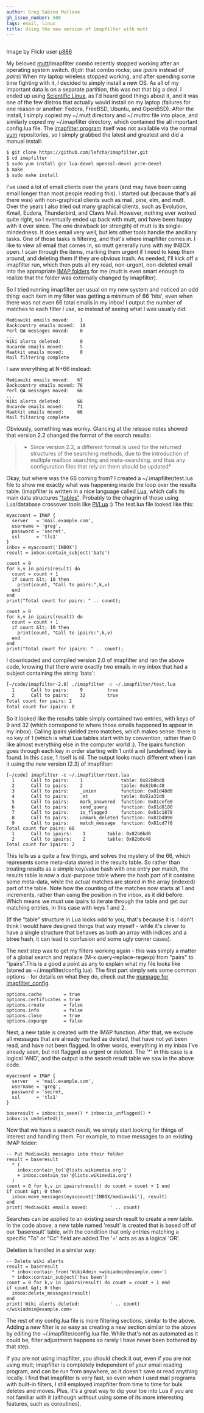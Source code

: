 ```yaml
---
author: Greg Sabino Mullane
gh_issue_number: 508
tags: email, linux
title: Using the new version of imapfilter with mutt
---
```




<a href="/blog/2011/10/17/imapfilter-lua-email-mutt-filtering/image-0-big.jpeg" onblur="try {parent.deselectBloggerImageGracefully();} catch(e) {}"><img alt="" border="0" id="BLOGGER_PHOTO_ID_5664298724633134418" src="/blog/2011/10/17/imapfilter-lua-email-mutt-filtering/image-0.jpeg"/></a>

Image by Flickr user [p886](http://www.flickr.com/photos/p886/)

My beloved [mutt](http://www.mutt.org/)/imapfilter combo recently stopped working after an operating system switch. (tl;dr: that combo rocks; use *ipairs* instead of *pairs*) When my laptop wireless stopped working, and after spending some time fighting with it, I decided to simply install a new OS. As all of my important data is on a separate partition, this was not that big a deal. I ended up using [Scientific Linux](http://www.scientificlinux.org/), as I'd heard good things about it, and it was one of the few distros that actually would install on my laptop (failures for one reason or another: Fedora, FreeBSD, Ubuntu, and OpenBSD). After the install, I simply copied my ~/.mutt directory and ~/.muttrc file into place, and similarly copied my ~/.imapfilter directory, which contained the all important config.lua file. The [imapfilter program](https://github.com/lefcha/imapfilter) itself was not available via the normal [yum](http://fedoraproject.org/wiki/Yum) repositories, so I simply grabbed the latest and greatest and did a manual install:

```bash
$ git clone https://github.com/lefcha/imapfilter.git
$ cd imapfilter
$ sudo yum install gcc lua-devel openssl-devel pcre-devel
$ make
$ sudo make install
```

I've used a lot of email clients over the years (and may have been using email longer than most people reading this). I started out (because that's all there was) with non-graphical clients such as mail, pine, elm, and mutt. Over the years I also tried out many graphical clients, such as Evolution, Kmail, Eudora, Thunderbird, and Claws Mail. However, nothing ever worked quite right, so I eventually ended up back with mutt, and have been happy with it ever since. The one drawback (or strength) of mutt is its single-mindedness. It does email very well, but lets other tools handle the ancillary tasks. One of those tasks is filtering, and that's where imapfilter comes in. I like to view all email that comes in, so mutt generally runs with my INBOX open. I scan through the items, marking them urgent if I need to keep them around, and deleting them if they are obvious trash. As needed, I'll kick off a imapfilter run, which then puts all my read, non-urgent, non-deleted email into the appropriate [IMAP folders](http://en.wikipedia.org/wiki/Internet_Message_Access_Protocol) for me (mutt is even smart enough to realize that the folder was externally changed by imapfilter).

So I tried running imapfilter per usual on my new system and noticed an odd thing: each item in my filter was getting a minimum of 66 'hits', even when there was not even 66 total emails in my inbox! I output the number of matches to each filter I use, so instead of seeing what I was usually did:

```nohighlight
Mediawiki emails moved:    1
Backcountry emails moved:  10
Perl QA messages moved:    0
...
Wiki alerts deleted:       0
Bucardo emails moved:      5
Maatkit emails moved:      0
Mail filtering complete
```

I saw everything at N+66 instead:

```nohighlight
Mediawiki emails moved:   67
Backcountry emails moved: 76
Perl QA messages moved:   66
...
Wiki alerts deleted:      66
Bucardo emails moved:     71
Maatkit emails moved:     66
Mail filtering complete
```

Obviously, something was wonky. Glancing at the release notes showed that version 2.2 changed the format of the search results:

> * Since version 2.2, a different format is used for the returned structures of the searching methods, due to the introduction of multiple mailbox searching and meta-searching, and thus any configuration files that rely on them should be updated*

Okay, but where was the 66 coming from? I created a ~/.imapfilter/test.lua file to show me exactly what was happening inside the loop over the results table. (imapfilter is written in a nice language called [Lua](http://www.lua.org/), which calls its main data structures ["tables"](http://www.lua.org/pil/2.5.html). Probably to the chagrin of those using Lua/database crossover tools like [Pl/Lua](http://pllua.projects.postgresql.org/) :) The test.lua file looked like this:

```nohighlight
myaccount = IMAP {
  server   = 'mail.example.com',
  username = 'greg',
  password = 'secret',
  ssl      = 'tls1'
}
inbox = myaccount['INBOX']
result = inbox:contain_subject('bats')

count = 0
for k,v in pairs(result) do 
  count = count + 1 
  if count &lt; 10 then
    print(count, "Call to pairs:",k,v)
  end
end
print("Total count for pairs: " .. count);

count = 0
for k,v in ipairs(result) do 
  count = count + 1 
  if count &lt; 10 then
    print(count, "Call to ipairs:",k,v)
  end
end
print("Total count for ipairs: " .. count);
```

I downloaded and compiled version 2.0 of imapfilter and ran the above code, knowing that there were exactly two emails in my inbox that had a subject containing the string 'bats':

```bash
[~/code/imapfilter-2.0] ./imapfilter -c ~/.imapfilter/test.lua
  1      Call to pairs:    9         true
  2      Call to pairs:    32        true
Total count for pairs: 2
Total count for ipairs: 0
```

So it looked like the results table simply contained two entries, with keys of 9 and 32 (which correspond to where those emails happened to appear in my inbox). Calling ipairs yielded zero matches, which makes sense: there is no key of 1 (which is what Lua tables start with by convention, rather than 0 like almost everything else in the computer world :). The ipairs function goes through each key in order starting with 1 until a nil (undefined) key is found. In this case, 1 itself is nil. The output looks much different when I ran it using the new version (2.3) of imapfilter:

```nohighlight
[~/code] imapfilter -c ~/.imapfilter/test.lua
  1      Call to pairs:    1              table: 0x82b0bd8
  2      Call to pairs:    2              table: 0x82b0c48
  3      Call to pairs:    _union         function: 0x81d48d0
  4      Call to pairs:    _mt            table: 0x82a32d0
  5      Call to pairs:    mark_answered  function: 0x81cefe0
  6      Call to pairs:    send_query     function: 0x81d8180
  7      Call to pairs:    is_flagged     function: 0x81c1878
  8      Call to pairs:    unmark_deleted function: 0x81bd890
  9      Call to pairs:    match_message  function: 0x81cd7f8
Total count for pairs: 68
  1      Call to ipairs:    1        table: 0x82b0bd8
  2      Call to ipairs:    2        table: 0x82b0c48
Total count for ipairs: 2
```

This tells us a quite a few things, and solves the mystery of the 66, which represents some meta-data stored in the results table. So rather than treating results as a simple key/value hash with one entry per match, the results table is now a dual-purpose table where the hash part of it contains some meta-data, while the actual matches are stored in the array (indexed) part of the table. Note how the counting of the matches now starts at 1 and increments, rather than using the position in the inbox, as it did before. Which means we must use ipairs to iterate through the table and get our matching entries, in this case with keys 1 and 2.

(If the "table" structure in Lua looks odd to you, that's because it is. I don't think I would have designed things that way myself - while it's clever to have a single structure that behaves as both an array with indices and a btree hash, it can lead to confusion and some ugly corner cases).

The next step was to get my filters working again - this was simply a matter of a global search and replace (M-x query-replace-regexp) from "pairs" to "ipairs".This is a good a point as any to explain what my file looks like (stored as ~/.imapfilter/config.lua). The first part simply sets some common options - for details on what they do, check out the [manpage for imapfilter_config](http://manpages.ubuntu.com/manpages/gutsy/man5/imapfilter_config.5.html).

```nohighlight
options.cache        = true
options.certificates = true
options.create       = false
options.info         = false
options.close        = true
options.expunge      = false
```

Next, a new table is created with the IMAP function. After that, we exclude all messages that are already marked as deleted, that have not yet been read, and have not been flagged. In other words, everything in my inbox I've already seen, but not flagged as urgent or deleted. The '*' in this case is a logical 'AND', and the output is the search result table we saw in the above code.

```nohighlight
myaccount = IMAP {
  server   = 'mail.example.com',
  username = 'greg',
  password = 'secret,
  ssl      = 'tls1'
}

baseresult = inbox:is_seen() * inbox:is_unflagged() * inbox:is_undeleted()
```

Now that we have a search result, we simply start looking for things of interest and handling them. For example, to move messages to an existing IMAP folder:

```nohighlight
-- Put Mediawiki messages into their folder
result = baseresult
  * (
    inbox:contain_to('@lists.wikimedia.org')
    + inbox:contain_to('@lists.wikimedia.org')
  )
count = 0 for k,v in ipairs(result) do count = count + 1 end
if count &gt; 0 then
  inbox:move_messages(myaccount['INBOX/mediawiki'], result)
end
print('Mediawiki emails moved:        ' .. count)
```

Searches can be applied to an existing search result to create a new table. In the code above, a new table named 'result' is created that is based off of our 'baseresult' table, with the condition that only entries matching a specific "To" or "Cc" field are added.The '+' acts as as a logical 'OR'.

Deletion is handled in a similar way:

```nohighlight
-- Delete wiki alerts
result = baseresult
  * inbox:contain_from('WikiAdmin <wikiadmin@example.com>')
  * inbox:contain_subject('has been')
count = 0 for k,v in ipairs(result) do count = count + 1 end
if count &gt; 0 then
  inbox:delete_messages(result)
end
print('Wiki alerts deleted:           ' .. count)
</wikiadmin@example.com>
```

The rest of my config.lua file is more filtering sections, similar to the above. Adding a new filter is as easy as creating a new section similar to the above by editing the ~/.imapfilter/config.lua file. While that's not as automated as it could be, filter adjustment happens so rarely I have never been bothered by that step.

If you are not using imapfilter, you should check it out, even if you are not using mutt; imapfilter is completely independent of your email reading program, and can be run from anywhere, as it doesn't save or read anything locally. I find that imapfilter is very fast, so even when I used mail programs with built-in filters, I still employed imapfilter from time to time for bulk deletes and moves. Plus, it's a great way to dip your toe into Lua if you are not familiar with it (although without using some of its more interesting features, such as coroutines).


